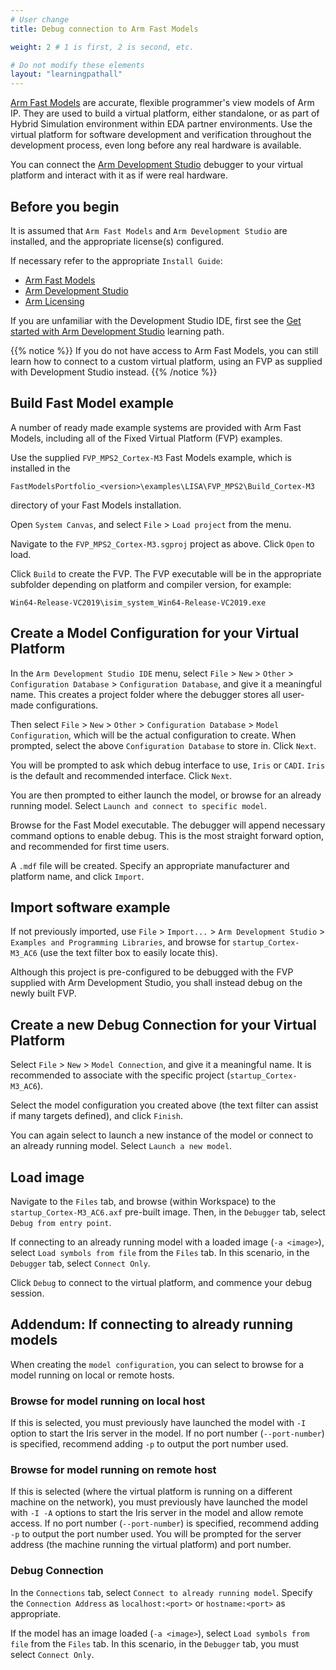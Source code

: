 ```yaml
---
# User change
title: Debug connection to Arm Fast Models

weight: 2 # 1 is first, 2 is second, etc.

# Do not modify these elements
layout: "learningpathall"
---
```

[Arm Fast Models](https://developer.arm.com/Tools%20and%20Software/Fast%20Models) are accurate, flexible programmer's view models of Arm IP. They are used to build a virtual platform, either standalone, or as part of Hybrid Simulation environment within EDA partner environments. Use the virtual platform for software development and verification throughout the development process, even long before any real hardware is available.

You can connect the [Arm Development Studio](https://developer.arm.com/Tools%20and%20Software/Arm%20Development%20Studio) debugger to your virtual platform and interact with it as if were real hardware.

## Before you begin

It is assumed that `Arm Fast Models` and `Arm Development Studio` are installed, and the appropriate license(s) configured.

If necessary refer to the appropriate `Install Guide`:
* [Arm Fast Models](/install-guides/fm_fvp/fm/)
* [Arm Development Studio](/install-guides/armds/)
* [Arm Licensing](/install-guides/license/)

If you are unfamiliar with the Development Studio IDE, first see the [Get started with Arm Development Studio](/learning-paths/embedded-systems/armds/) learning path.

{{% notice %}}
If you do not have access to Arm Fast Models, you can still learn how to connect to a custom virtual platform, using an FVP as supplied with Development Studio instead.
{{% /notice %}}

## Build Fast Model example

A number of ready made example systems are provided with Arm Fast Models, including all of the Fixed Virtual Platform (FVP) examples.

Use the supplied `FVP_MPS2_Cortex-M3` Fast Models example, which is installed in the
```console
FastModelsPortfolio_<version>\examples\LISA\FVP_MPS2\Build_Cortex-M3
```
directory of your Fast Models installation.

Open `System Canvas`, and select `File` > `Load project` from the menu.

Navigate to the `FVP_MPS2_Cortex-M3.sgproj` project as above. Click `Open` to load.

Click `Build` to create the FVP. The FVP executable will be in the appropriate subfolder depending on platform and compiler version, for example:
```text
Win64-Release-VC2019\isim_system_Win64-Release-VC2019.exe
```

## Create a Model Configuration for your Virtual Platform

In the `Arm Development Studio IDE` menu, select `File` > `New` > `Other` > `Configuration Database` > `Configuration Database`, and give it a meaningful name. This creates a project folder where the debugger stores all user-made configurations.

Then select `File` > `New` > `Other` > `Configuration Database` > `Model Configuration`, which will be the actual configuration to create. When prompted, select the above `Configuration Database` to store in. Click `Next`.

You will be prompted to ask which debug interface to use, `Iris` or `CADI`. `Iris` is the default and recommended interface. Click `Next`.

You are then prompted to either launch the model, or browse for an already running model. Select `Launch and connect to specific model`.

Browse for the Fast Model executable. The debugger will append necessary command options to enable debug. This is the most straight forward option, and recommended for first time users.

A `.mdf` file will be created. Specify an appropriate manufacturer and platform name, and click `Import`.

## Import software example

If not previously imported, use `File` > `Import...` > `Arm Development Studio` > `Examples and Programming Libraries`, and browse for `startup_Cortex-M3_AC6` (use the text filter box to easily locate this).

Although this project is pre-configured to be debugged with the FVP supplied with Arm Development Studio, you shall instead debug on the newly built FVP.


## Create a new Debug Connection for your Virtual Platform

Select `File` > `New` > `Model Connection`, and give it a meaningful name. It is recommended to associate with the specific project (`startup_Cortex-M3_AC6`).

Select the model configuration you created above (the text filter can assist if many targets defined), and click `Finish`.

You can again select to launch a new instance of the model or connect to an already running model. Select `Launch a new model`.

## Load image

Navigate to the `Files` tab, and browse (within Workspace) to the `startup_Cortex-M3_AC6.axf` pre-built image. Then, in the `Debugger` tab, select `Debug from entry point`.

If connecting to an already running model with a loaded image (`-a <image>`), select `Load symbols from file` from the `Files` tab. In this scenario, in the `Debugger` tab, select `Connect Only`.

Click `Debug` to connect to the virtual platform, and commence your debug session.

## Addendum: If connecting to already running models

When creating the `model configuration`, you can select to browse for a model running on local or remote hosts.

### Browse for model running on local host

If this is selected, you must previously have launched the model with `-I` option to start the Iris server in the model. If no port number (`--port-number`) is specified, recommend adding `-p` to output the port number used.

### Browse for model running on remote host

If this is selected (where the virtual platform is running on a different machine on the network), you must previously have launched the model with `-I -A` options to start the Iris server in the model and allow remote access. If no port number (`--port-number`) is specified, recommend adding `-p` to output the port number used. You will be prompted for the server address (the machine running the virtual platform) and port number.

### Debug Connection

In the `Connections` tab, select `Connect to already running model`. Specify the `Connection Address` as `localhost:<port>` or `hostname:<port>` as appropriate.

If the model has an image loaded (`-a <image>`), select `Load symbols from file` from the `Files` tab. In this scenario, in the `Debugger` tab, you must select `Connect Only`.
